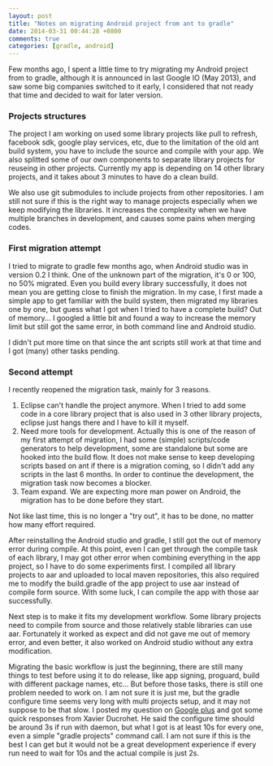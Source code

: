 ```yaml
---
layout: post
title: "Notes on migrating Android project from ant to gradle"
date: 2014-03-31 00:44:28 +0800
comments: true
categories: [gradle, android]
---
```



Few months ago, I spent a little time to try migrating my Android project from to gradle, although it is announced in last Google IO (May 2013), and saw some big companies switched to it early, I considered that not ready that time and decided to wait for later version.

### Projects structures

The project I am working on used some library projects like pull to refresh, facebook sdk, google play services, etc, due to the limitation of the old ant build system, you have to include the source and compile with your app. We also splitted some of our own components to separate library projects for reuseing in other projects. Currently my app is depending on 14 other library projects, and it takes about 3 minutes to have do a clean build. 

We also use git submodules to include projects from other repositories. I am still not sure if this is the right way to manage projects especially when we keep modifying the libraries. It increases the complexity when we have multiple branches in development, and causes some pains when merging codes.

### First migration attempt

I tried to migrate to gradle few months ago, when Android studio was in version 0.2 I think. One of the unknown part of the migration, it's 0 or 100, no 50% migrated. Even you build every library successfully, it does not mean you are getting close to finish the migration. In my case, I first made a simple app to get familiar with the build system, then migrated my libraries one by one, but guess what I got when I tried to have a complete build? Out of memory... I googled a little bit and found a way to increase the memory limit but still got the same error, in both command line and Android studio. 

I didn't put more time on that since the ant scripts still work at that time and I got (many) other tasks pending.

### Second attempt

I recently reopened the migration task, mainly for 3 reasons.

1. Eclipse can't handle the project anymore. When I tried to add some code in a core library project that is also used in 3 other library projects, eclipse just hangs there and I have to kill it myself. 
2. Need more tools for development. Actually this is one of the reason of my first attempt of migration, I had some (simple) scripts/code generators to help development, some are standalone but some are hooked into the build flow. It does not make sense to keep developing scripts based on ant if there is a migration coming, so I didn't add any scripts in the last 6 months. In order to continue the development, the migration task now becomes a blocker.
3. Team expand. We are expecting more man power on Android, the migration has to be done before they start.

Not like last time, this is no longer a "try out", it has to be done, no matter how many effort required. 

After reinstalling the Android studio and gradle, I still got the out of memory error during compile. At this point, even I can get through the compile task of each library, I may got other error when combining everything in the app project, so I have to do some experiments first. I compiled all library projects to aar and uploaded to local maven repositories, this also required me to modify the build.gradle of the app project to use aar instead of compile form source. With some luck, I can compile the app with those aar successfully.

Next step is to make it fits my development workflow. Some library projects need to compile from source and those relatively stable libraries can use aar. Fortunately it worked as expect and did not gave me out of memory error, and even better, it also worked on Android studio without any extra modification.

Migrating the basic workflow is just the beginning, there are still many things to test before using it to do release, like app signing, proguard, build with different package names, etc... But before those tasks, there is still one problem needed to work on. I am not sure it is just me, but the gradle configure time seems very long with multi projects setup, and it may not suppose to be that slow. I posted my question on [Google plus](https://plus.google.com/u/0/105980838674582844427/posts/8sYLTN6WyCt) and got some quick responses from Xavier Ducrohet. He said the configure time should be around 3s if run with daemon, but what I got is at least 10s for every one, even a simple "gradle projects" command call. I am not sure if this is the best I can get but it would not be a great development experience if every run need to wait for 10s and the actual compile is just 2s. 



